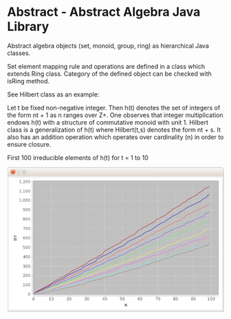 # Abstract - Abstract Algebra Java Library

Abstract algebra objects (set, monoid, group, ring) as hierarchical Java classes. 

Set element mapping rule and operations are defined in a class which extends Ring class. Category of the defined object can be checked with isRing method.

See Hilbert class as an example:

Let t be fixed non-negative integer. Then h(t) denotes the set of integers of the form nt + 1 as n ranges over Z+. One observes that integer multiplication endows h(t) with a structure of commutative monoid with unit 1.
Hilbert class is a generalization of h(t) where Hilbert(t,s) denotes the form nt + s. It also has an addition operation which operates over cardinality (n) in order to ensure closure.

First 100 irreducible elements of h(t) for t = 1 to 10

![Alt text](https://github.com/dugannaz/Abstract/blob/master/screenshot.png "Screenshot")
